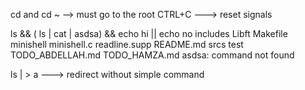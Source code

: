 cd and cd ~    --> must go to the root 
CTRL+C ---> reset signals

ls && ( ls | cat | asdsa) && echo hi || echo no
includes  Libft  Makefile  minishell  minishell.c  readline.supp  README.md  srcs  test  TODO_ABDELLAH.md  TODO_HAMZA.md
asdsa: command not found


ls | > a --->  redirect without simple command